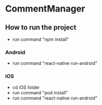 # CommentManager

## How to run the project

- run command "npm install"

### Android

- run command  "react-native run-android"

### iOS

- cd iOS folder
- run command "pod install"
- run command  "react-native run-android"

